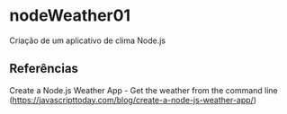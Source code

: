 # nodeWeather01
Criação de um aplicativo de clima Node.js 

## Referências

Create a Node.js Weather App - Get the weather from the command line (https://javascripttoday.com/blog/create-a-node-js-weather-app/)
